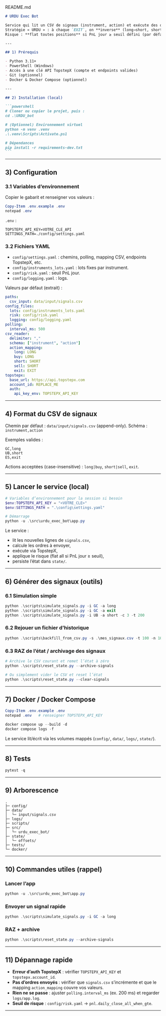 README.md

````md
# URDU Exec Bot

Service qui lit un CSV de signaux (instrument, action) et exécute des ordres via l’API TopstepX.  
Stratégie « URDU » : à chaque `EXIT`, on **inverse** (long→short, short→long).  
Risque : **flat toutes positions** si PnL jour ≥ seuil défini (par défaut 2000 USD).

---

## 1) Prérequis

- Python 3.11+
- PowerShell (Windows)
- Accès à une clé API TopstepX (compte et endpoints valides)
- Git (optionnel)
- Docker & Docker Compose (optionnel)

---

## 2) Installation (local)

```powershell
# Cloner ou copier le projet, puis :
cd .\URDU_bot

# (Optionnel) Environnement virtuel
python -m venv .venv
.\.venv\Scripts\Activate.ps1

# Dépendances
pip install -r requirements-dev.txt
```
````

---

## 3) Configuration

### 3.1 Variables d’environnement

Copier le gabarit et renseigner vos valeurs :

```powershell
Copy-Item .env.example .env
notepad .env
```

`.env` :

```env
TOPSTEPX_API_KEY=VOTRE_CLE_API
SETTINGS_PATH=./config/settings.yaml
```

### 3.2 Fichiers YAML

- `config/settings.yaml` : chemins, polling, mapping CSV, endpoints TopstepX, etc.
- `config/instruments_lots.yaml` : lots fixes par instrument.
- `config/risk.yaml` : seuil PnL jour.
- `config/logging.yaml` : logs.

Valeurs par défaut (extrait) :

```yaml
paths:
  csv_input: data/input/signals.csv
config_files:
  lots: config/instruments_lots.yaml
  risk: config/risk.yaml
  logging: config/logging.yaml
polling:
  interval_ms: 500
csv_reader:
  delimiter: ","
  schema: ["instrument", "action"]
  action_mapping:
    long: LONG
    buy: LONG
    short: SHORT
    sell: SHORT
    exit: EXIT
topstepx:
  base_url: https://api.topstepx.com
  account_id: REPLACE_ME
  auth:
    api_key_env: TOPSTEPX_API_KEY
```

---

## 4) Format du CSV de signaux

Chemin par défaut : `data/input/signals.csv` (append-only).
Schéma : `instrument,action`

Exemples valides :

```
GC,long
UB,short
ES,exit
```

Actions acceptées (case-insensitive) : `long|buy`, `short|sell`, `exit`.

---

## 5) Lancer le service (local)

```powershell
# Variables d’environnement pour la session si besoin
$env:TOPSTEPX_API_KEY = "<VOTRE_CLE>"
$env:SETTINGS_PATH = ".\config\settings.yaml"

# Démarrage
python -u .\src\urdu_exec_bot\app.py
```

Le service :

- lit les nouvelles lignes de `signals.csv`,
- calcule les ordres à envoyer,
- exécute via TopstepX,
- applique le risque (flat all si PnL jour ≥ seuil),
- persiste l’état dans `state/`.

---

## 6) Générer des signaux (outils)

### 6.1 Simulation simple

```powershell
python .\scripts\simulate_signals.py -i GC -a long
python .\scripts\simulate_signals.py -i GC -a exit
python .\scripts\simulate_signals.py -i UB -a short -c 3 -t 200
```

### 6.2 Rejouer un fichier d’historique

```powershell
python .\scripts\backfill_from_csv.py -s .\mes_signaux.csv -t 100 -n 1000 -k 10
```

### 6.3 RAZ de l’état / archivage des signaux

```powershell
# Archive le CSV courant et remet l’état à zéro
python .\scripts\reset_state.py --archive-signals

# Ou simplement vider le CSV et reset l’état
python .\scripts\reset_state.py --clear-signals
```

---

## 7) Docker / Docker Compose

```powershell
Copy-Item .env.example .env
notepad .env   # renseigner TOPSTEPX_API_KEY

docker compose up --build -d
docker compose logs -f
```

Le service lit/écrit via les volumes mappés (`config/`, `data/`, `logs/`, `state/`).

---

## 8) Tests

```powershell
pytest -q
```

---

## 9) Arborescence

```
.
├─ config/
├─ data/
│  └─ input/signals.csv
├─ logs/
├─ scripts/
├─ src/
│  └─ urdu_exec_bot/
├─ state/
│  └─ offsets/
├─ tests/
└─ docker/
```

---

## 10) Commandes utiles (rappel)

### Lancer l’app

```powershell
python -u .\src\urdu_exec_bot\app.py
```

### Envoyer un signal rapide

```powershell
python .\scripts\simulate_signals.py -i GC -a long
```

### RAZ + archive

```powershell
python .\scripts\reset_state.py --archive-signals
```

---

## 11) Dépannage rapide

- **Erreur d’auth TopstepX** : vérifier `TOPSTEPX_API_KEY` et `topstepx.account_id`.
- **Pas d’ordres envoyés** : vérifier que `signals.csv` s’incrémente et que le mapping `action_mapping` couvre vos valeurs.
- **Rien ne se passe** : ajuster `polling.interval_ms` (ex. 200 ms) et regarder `logs/app.log`.
- **Seuil de risque** : `config/risk.yaml` → `pnl.daily_close_all_when_gte`.

---

```

```
